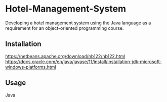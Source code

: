 # Hotel-Management-System
Developing a hotel management system using the Java language as a requirement for an object-oriented programming course.
## Installation
https://netbeans.apache.org/download/nb122/nb122.html
https://docs.oracle.com/en/java/javase/11/install/installation-jdk-microsoft-windows-platforms.html
## Usage
Java
